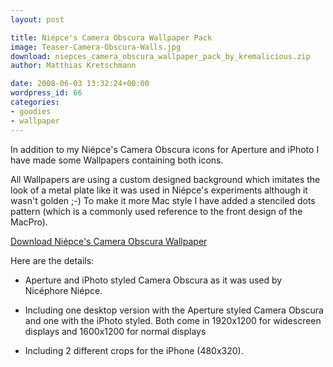 ```yaml
---
layout: post

title: Niépce's Camera Obscura Wallpaper Pack
image: Teaser-Camera-Obscura-Walls.jpg
download: niepces_camera_obscura_wallpaper_pack_by_kremalicious.zip
author: Matthias Kretschmann

date: 2008-06-03 13:32:24+00:00
wordpress_id: 66
categories:
- goodies
- wallpaper
---
```


In addition to my Niépce's Camera Obscura icons for Aperture and iPhoto I have made some Wallpapers containing both icons.

All Wallpapers are using a custom designed background which imitates the look of a metal plate like it was used in Niépce's experiments although it wasn't golden ;-) To make it more Mac style I have added a stenciled dots pattern (which is a commonly used reference to the front design of the MacPro).

<a class="btn btn-block icon-download-alt" href="/media/niepces_camera_obscura_wallpaper_pack_by_kremalicious.zip">Download Niépce's Camera Obscura Wallpaper</a>

Here are the details:

  * Aperture and iPhoto styled Camera Obscura as it was used by Nicéphore Niépce.

  * Including one desktop version with the Aperture styled Camera Obscura and one with the iPhoto styled. Both come in 1920x1200 for widescreen displays and 1600x1200 for normal displays

  * Including 2 different crops for the iPhone (480x320).